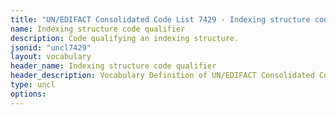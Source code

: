 ```yaml
---
title: "UN/EDIFACT Consolidated Code List 7429 - Indexing structure code qualifier (20B) JSON-LD Vocabulary"
name: Indexing structure code qualifier
description: Code qualifying an indexing structure.
jsonid: "uncl7429"
layout: vocabulary
header_name: Indexing structure code qualifier
header_description: Vocabulary Definition of UN/EDIFACT Consolidated Code List 7429 - Indexing structure code qualifier (20B) semantics in HTML format. JSON-LD format is available at [uncl7429.jsonld](/vocabulary/uncl7429.jsonld)
type: uncl
options:
---
```

